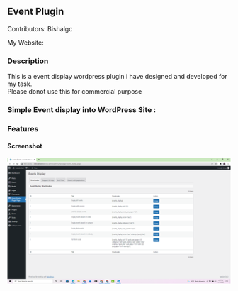 <h2> Event Plugin </h2>

<p>Contributors: Bishalgc</p>

<p>My Website:</p>

<a href="https://bishalgc.com/"></a>

<h3> Description </h3>

<p> This is a event display wordpress plugin i have designed and developed for my task. <br>Please donot use this for commercial purpose </p>

<h3>Simple  Event display into WordPress Site :</h3>

<h3>Features</h3>

<h4>Screenshot</h4>

<img src="/assets/images/event-plugin-image.png"/>
